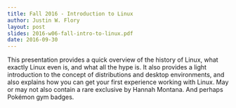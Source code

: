 ```yaml
---
title: Fall 2016 - Introduction to Linux
author: Justin W. Flory
layout: post
slides: 2016-w06-fall-intro-to-linux.pdf
date: 2016-09-30
---
```


This presentation provides a quick overview of the history of Linux, what exactly Linux even is, and what all the hype is. It also provides a light introduction to the concept of distributions and desktop environments, and also explains how you can get your first experience working with Linux. May or may not also contain a rare exclusive by Hannah Montana. And perhaps Pokémon gym badges.
